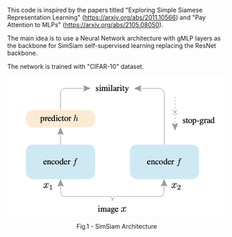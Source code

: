 This code is inspired by the papers titled "Exploring Simple Siamese Representation Learning" (https://arxiv.org/abs/2011.10566) and "Pay Attention to MLPs" (https://arxiv.org/abs/2105.08050).

The main idea is to use a Neural Network architecture with gMLP layers as the backbone for SimSiam self-supervised learning replacing the ResNet backbone.

The network is trained with "CIFAR-10" dataset.

<p align = "center">
<img src = "SimSiam.png">
</p>
<p align = "center">
Fig.1 - SimSiam Architecture
</p>
